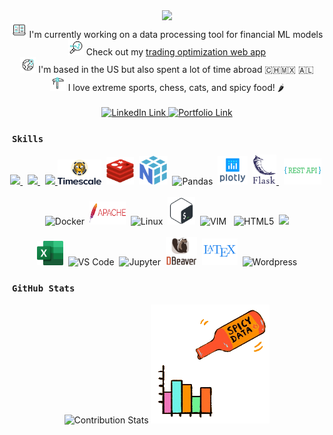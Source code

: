 <div align="center">
    <img src="https://readme-typing-svg.herokuapp.com?font=Inconsolata&size=26&duration=3000&pause=10&color=08BFF7&center=true&multiline=true&repeat=false&width=1100&height=140&lines=Hi+I'm+Mitchell%2C+a+software+developer+with+a+background+in;particle+physics+and+a+passion+for+quantitative+analysis.;I'm+excited+by+machine+learning,+financial+modeling,+and+quantitative+trading.;Welcome+to+my+GitHub!">
</div>

<div align="center">
    <img src="https://github.com/MitchMedeiros/MitchMedeiros/blob/297c690241747eca3901e7fb5d2fb3fe1e541e81/images/elearn.gif" width="25"> I'm currently working on a data processing tool for financial ML models
    <br>
    <img src="https://github.com/MitchMedeiros/MitchMedeiros/blob/61537ee093a9681511e8e9288093a713ae484f70/images/optimize.gif" width="25"> Check out my <a href="https://backtest.fi" target="_blank">trading optimization web app</a>
    <br>
    <img src="https://github.com/MitchMedeiros/MitchMedeiros/blob/4e6e67762c92f63519cdb23d5d7ff9cd2eff05ee/images/earth.gif" width="25"> I'm based in the US but also spent a lot of time abroad 🇨🇭🇲🇽 🇦🇱
    <br> 
    <img src="https://github.com/MitchMedeiros/MitchMedeiros/blob/897d620368d5be0324c2ac470b7ff3cff61a9a55/images/ice_axe.gif" width="25"> I love extreme sports, chess, cats, and spicy food! 🌶️
</div>
    
<div align="center">
    <br>
    <a href="https://www.linkedin.com/in/mitchell-medeiros/" target="_blank">
        <img src="https://img.shields.io/badge/LinkedIn-blue?style=for-the-badge&logo=linkedin&logoColor=white" alt="LinkedIn Link" title="LinkedIn Link">
    </a>
    <a href="https://mitchm.net/" target="_blank">
        <img src="https://img.shields.io/badge/Portfolio-dda703?style=for-the-badge&logo=About&logoColor=white" alt="Portfolio Link" title="Portfolio Link">
    </a>
</div>

### &nbsp;`Skills`

<div align="center">
    <a href="https://www.python.org/" target="_blank" alt="Python" title="Python"> 
        <img src="https://raw.githubusercontent.com/danielcranney/readme-generator/main/public/icons/skills/python-colored.svg" width="44">
    </a>&nbsp;
    <a href="https://www.postgresql.org/" target="_blank" alt="PostgreSQL" title="PostgreSQL">
        <img src="https://raw.githubusercontent.com/danielcranney/readme-generator/main/public/icons/skills/postgresql-colored.svg" width="44">
    </a>&nbsp;
    <a href="https://www.mysql.com/" target="_blank" alt="MySQL" title="MySQL">
        <img src="https://cdn.jsdelivr.net/gh/devicons/devicon/icons/mysql/mysql-original-wordmark.svg" width="58">
    </a>
    <img src="https://github.com/MitchMedeiros/MitchMedeiros/blob/664b3df1516e08ff92baf0053972dd7e979bfb43/images/timescale.png" width="70" alt="timescaleDB" title="timescaleDB">&nbsp;
    <img src="https://github.com/MitchMedeiros/MitchMedeiros/blob/5a30a3afee65952c58b245be1c7b07e55eb920eb/images/redis.svg"width="44" alt="Redis" title="Redis">&nbsp;
    <img src="https://github.com/devicons/devicon/blob/1119b9f84c0290e0f0b38982099a2bd027a48bf1/icons/numpy/numpy-original.svg" width="46" alt="Numpy" title="Numpy">&nbsp;
    <img src="https://cdn.jsdelivr.net/gh/devicons/devicon/icons/pandas/pandas-original-wordmark.svg" width="49" alt="Pandas" title="Pandas">&nbsp;
    <img src="https://github.com/MitchMedeiros/MitchMedeiros/blob/a8e9127b995bd88ab5a1ed8fa0159bc90631f9e6/images/plotly.png" width="48" alt="Plotly" title="Plotly">&nbsp;
    <a href="https://flask.palletsprojects.com/en/2.0.x/" target="_blank" alt="Flask" title="Flask">
        <img src="https://github.com/MitchMedeiros/MitchMedeiros/blob/127afd4944fe5732f6d76496687e25aa7007156c/images/flask.png" width="38">
    </a>&nbsp;
    <img src="https://github.com/MitchMedeiros/MitchMedeiros/blob/bfe35ab4179d36e9645c7da3d1a12fd685f46e62/images/rest_api.png" width="60" height="42" alt="REST" title="REST">&nbsp;
    <br></br>
    <img src="https://cdn.jsdelivr.net/gh/devicons/devicon/icons/docker/docker-plain.svg" width="47" alt="Docker" title="Docker">&nbsp;    
    <img src="https://github.com/MitchMedeiros/MitchMedeiros/blob/664b3df1516e08ff92baf0053972dd7e979bfb43/images/apache.png" width="58" height="37" alt="Apache HTTP" title="Apache HTTP">&nbsp;
    <img src="https://cdn.jsdelivr.net/gh/devicons/devicon/icons/linux/linux-original.svg" width="44" alt="Linux" title="Linux">&nbsp;
    <img src="https://github.com/devicons/devicon/blob/1119b9f84c0290e0f0b38982099a2bd027a48bf1/icons/bash/bash-original.svg" width="44" alt="Bash" title="Bash">&nbsp;
    <img src="https://cdn.jsdelivr.net/gh/devicons/devicon/icons/vim/vim-original.svg" width="42" alt="VIM" title="VIM">&nbsp;&nbsp;
    <img src="https://cdn.jsdelivr.net/gh/devicons/devicon/icons/html5/html5-original.svg" width="42" alt="HTML5" title="HTML5">&nbsp;
    <a href="https://git-scm.com/" target="_blank" alt="Git" title="Git">
        <img src="https://raw.githubusercontent.com/danielcranney/readme-generator/main/public/icons/skills/git-colored.svg" width="44">
    </a>
    <br></br>
    <img src="https://github.com/MitchMedeiros/MitchMedeiros/blob/b7394bf710312c6604f79b29cf22c885fc9b37cc/images/excel.svg" width="42" alt="Excel" title="Excel">&nbsp;
    <img src="https://cdn.jsdelivr.net/gh/devicons/devicon/icons/vscode/vscode-original.svg" width="44" alt="VS Code" title="VS Code">&nbsp;
    <img src="https://cdn.jsdelivr.net/gh/devicons/devicon/icons/jupyter/jupyter-original-wordmark.svg" width="44" alt="Jupyter" title="Jupyter">&nbsp;
    <img src="https://github.com/MitchMedeiros/MitchMedeiros/blob/b7394bf710312c6604f79b29cf22c885fc9b37cc/images/dbeaver.png" height="45" width="50" alt="DBeaver" title="DBeaver">&nbsp;
    <img src="https://github.com/MitchMedeiros/MitchMedeiros/blob/cac9f6b38a08ce51568a84c2ee2e67459ad39fcf/images/latex.png" width="57" alt="Latex" title="Latex">&nbsp;
    <img src="https://cdn.jsdelivr.net/gh/devicons/devicon/icons/wordpress/wordpress-plain.svg" width="44" alt="Wordpress" title="Wordpress">
</div>

### &nbsp;`GitHub Stats`

<div align="center">
    <img src="https://streak-stats.demolab.com?user=MitchMedeiros&theme=algolia&hide_border=true&date_format=M%20j%5B%2C%20Y%5D&background=EB545400&currStreakNum=EB7A2B&currStreakLabel=EB7A2B&sideNums=08BFF7&sideLabels=EB7A2B&ring=26D4F7&fire=EB7A2B&dates=EB3E2B" alt="Contribution Stats" title="Contribution Stats">
    <img src="https://github.com/MitchMedeiros/MitchMedeiros/blob/f555577ccb1a171db4ebcfa82f09b643eaf16f55/images/spicy_data.gif" width="190" alt="some serious spiciness" title="some serious spiciness">
</div>

    
    
    
